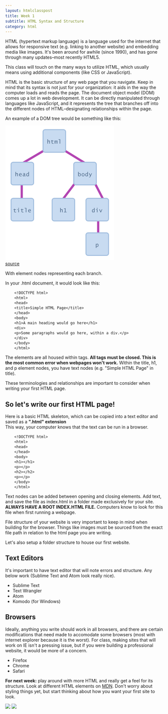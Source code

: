 ```yaml
---
layout: htmlclasspost
title: Week 1
subtitle: HTML Syntax and Structure
category: html
---
```


HTML (hypertext markup language) is a language used for the internet that allows for responsive text (e.g. linking to another website) and embedding media like images. It's been around for awhile (since 1990), and has gone through many updates–most recently HTML5.

This class will touch on the many ways to utilize HTML, which usually means using additional components (like CSS or JavaScript).

HTML is the basic structure of any web page that you navigate. Keep in mind that its syntax is not just for your organization: it aids in the way the computer loads and reads the page. The document object model (DOM) comes up a lot in web development. It can be directly manipulated through languages like JavaScript, and it represents the tree that branches off into the different nodes of HTML–designating relationships within the page.

An example of a DOM tree would be something like this:


<img src="/img/dom.png"><br>
<a class="three" href="https://courses.cs.washington.edu/courses/cse190m/07sp/lectures/slides/images/dom.png">source</a>

With element nodes representing each branch.

In your .html document, it would look like this:

        <!DOCTYPE html>
        <html>
        <head>
        <title>Simple HTML Page</title>
        </head>
        <body>
        <h1>A main heading would go here</h1>
        <div>
        <p>Some paragraphs would go here, within a div.</p>
        </div>
        </body>
        </html>

The elements are all housed within tags. **All tags must be closed. This is the most common error when webpages won't work.** Within the title, h1, and p element nodes, you have text nodes (e.g. "Simple HTML Page" in title).

These terminologies and relationships are important to consider when writing your first HTML page.


## So let's write our first HTML page!


Here is a basic HTML skeleton, which can be copied into a text editor and saved as a **".html" extension**  
This way, your computer knows that the text can be run in a browser.

        <!DOCTYPE html>
        <html>
        <head>
        </head>
        <body>
        <h1></h1>
        <p></p>
        <h2></h2>
        <p></p>
        </body>
        </html>

Text nodes can be added between opening and closing elements. Add text, and save the file as index.html in a folder made exclusively for your site. **ALWAYS HAVE A ROOT INDEX.HTML FILE.**  Computers know to look for this file when first running a webpage.

File structure of your website is very important to keep in mind when building for the browser. Things like images must be sourced from the exact file path in relation to the html page you are writing.

Let's also setup a folder structure to house our first website.

## **Text Editors**
It's important to have text editor that will note errors and structure. Any below work (Sublime Text and Atom look really nice).

  * Sublime Text
  * Text Wrangler
  * Atom
  * Komodo (for Windows)

## **Browsers**
Ideally, anything you write should work in all browsers, and there are certain modifications that need made to accomodate some browsers (most with internet explorer because it is the worst). For class, making sites that will work on IE isn't a pressing issue, but if you were building a professional website, it would be more of a concern.

  * Firefox
  * Chrome
  * Safari

**For next week:** play around with more HTML and really get a feel for its structure. Look at different HTML elements on <a class="three" href="https://developer.mozilla.org/en-US/docs/Web/HTML/Element">MDN</a>. Don't worry about styling things yet, but start thinking about how you want your first site to look.


<img src="../../img/internet1.jpg">
<img src="../../img/internet2.jpg">
